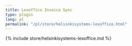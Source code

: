 ```yaml
---
title: Lexoffice Invoice Sync
type: plugin
lang: pl
permalink: "/pl/store/helsinkisystems-lexoffice.html"
---
```


{% include store/helsinkisystems-lexoffice.md %}
